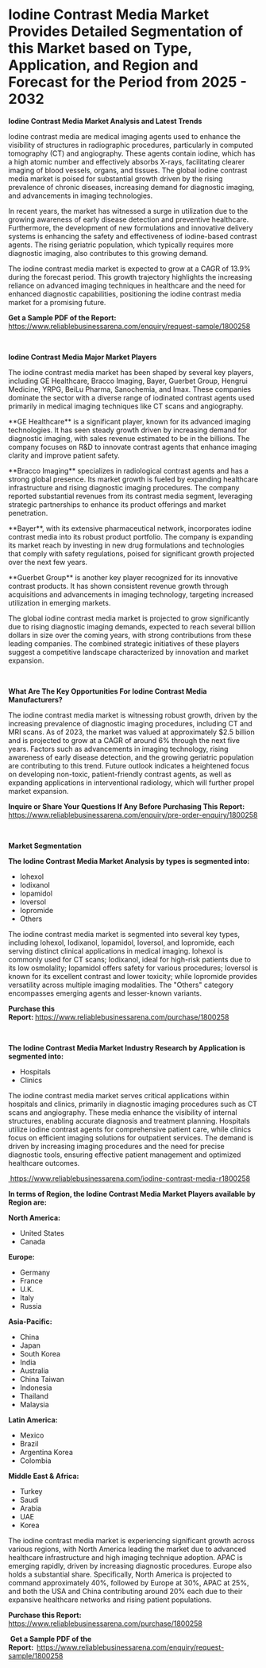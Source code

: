 <p><h1>Iodine Contrast Media Market Provides Detailed Segmentation of this Market based on Type, Application, and Region and Forecast for the Period from 2025 - 2032</h1></p><p><strong>Iodine Contrast Media Market Analysis and Latest Trends</strong></p>
<p><p>Iodine contrast media are medical imaging agents used to enhance the visibility of structures in radiographic procedures, particularly in computed tomography (CT) and angiography. These agents contain iodine, which has a high atomic number and effectively absorbs X-rays, facilitating clearer imaging of blood vessels, organs, and tissues. The global iodine contrast media market is poised for substantial growth driven by the rising prevalence of chronic diseases, increasing demand for diagnostic imaging, and advancements in imaging technologies.</p><p>In recent years, the market has witnessed a surge in utilization due to the growing awareness of early disease detection and preventive healthcare. Furthermore, the development of new formulations and innovative delivery systems is enhancing the safety and effectiveness of iodine-based contrast agents. The rising geriatric population, which typically requires more diagnostic imaging, also contributes to this growing demand.</p><p>The iodine contrast media market is expected to grow at a CAGR of 13.9% during the forecast period. This growth trajectory highlights the increasing reliance on advanced imaging techniques in healthcare and the need for enhanced diagnostic capabilities, positioning the iodine contrast media market for a promising future.</p></p>
<p><strong>Get a Sample PDF of the Report:&nbsp;</strong> <a href="https://www.reliablebusinessarena.com/enquiry/request-sample/1800258?utm_campaign=3610&utm_medium=2&utm_source=Github&utm_content=ia&utm_term=19042025&utm_id=iodine-contrast-media">https://www.reliablebusinessarena.com/enquiry/request-sample/1800258</a></p>
<p>&nbsp;</p>
<p><strong>Iodine Contrast Media Major Market Players</strong></p>
<p><p>The iodine contrast media market has been shaped by several key players, including GE Healthcare, Bracco Imaging, Bayer, Guerbet Group, Hengrui Medicine, YRPG, BeiLu Pharma, Sanochemia, and Imax. These companies dominate the sector with a diverse range of iodinated contrast agents used primarily in medical imaging techniques like CT scans and angiography.</p><p>**GE Healthcare** is a significant player, known for its advanced imaging technologies. It has seen steady growth driven by increasing demand for diagnostic imaging, with sales revenue estimated to be in the billions. The company focuses on R&D to innovate contrast agents that enhance imaging clarity and improve patient safety.</p><p>**Bracco Imaging** specializes in radiological contrast agents and has a strong global presence. Its market growth is fueled by expanding healthcare infrastructure and rising diagnostic imaging procedures. The company reported substantial revenues from its contrast media segment, leveraging strategic partnerships to enhance its product offerings and market penetration.</p><p>**Bayer**, with its extensive pharmaceutical network, incorporates iodine contrast media into its robust product portfolio. The company is expanding its market reach by investing in new drug formulations and technologies that comply with safety regulations, poised for significant growth projected over the next few years.</p><p>**Guerbet Group** is another key player recognized for its innovative contrast products. It has shown consistent revenue growth through acquisitions and advancements in imaging technology, targeting increased utilization in emerging markets.</p><p>The global iodine contrast media market is projected to grow significantly due to rising diagnostic imaging demands, expected to reach several billion dollars in size over the coming years, with strong contributions from these leading companies. The combined strategic initiatives of these players suggest a competitive landscape characterized by innovation and market expansion.</p></p>
<p>&nbsp;</p>
<p><strong>What Are The Key Opportunities For Iodine Contrast Media Manufacturers?</strong></p>
<p><p>The iodine contrast media market is witnessing robust growth, driven by the increasing prevalence of diagnostic imaging procedures, including CT and MRI scans. As of 2023, the market was valued at approximately $2.5 billion and is projected to grow at a CAGR of around 6% through the next five years. Factors such as advancements in imaging technology, rising awareness of early disease detection, and the growing geriatric population are contributing to this trend. Future outlook indicates a heightened focus on developing non-toxic, patient-friendly contrast agents, as well as expanding applications in interventional radiology, which will further propel market expansion.</p></p>
<p><strong>Inquire or Share Your Questions If Any Before Purchasing This Report:</strong> <a href="https://www.reliablebusinessarena.com/enquiry/pre-order-enquiry/1800258?utm_campaign=3610&utm_medium=2&utm_source=Github&utm_content=ia&utm_term=19042025&utm_id=iodine-contrast-media">https://www.reliablebusinessarena.com/enquiry/pre-order-enquiry/1800258</a></p>
<p>&nbsp;</p>
<p><strong>Market Segmentation</strong></p>
<p><strong>The Iodine Contrast Media Market Analysis by types is segmented into:</strong></p>
<p><ul><li>Iohexol</li><li>Iodixanol</li><li>Iopamidol</li><li>Ioversol</li><li>Iopromide</li><li>Others</li></ul></p>
<p><p>The iodine contrast media market is segmented into several key types, including Iohexol, Iodixanol, Iopamidol, Ioversol, and Iopromide, each serving distinct clinical applications in medical imaging. Iohexol is commonly used for CT scans; Iodixanol, ideal for high-risk patients due to its low osmolality; Iopamidol offers safety for various procedures; Ioversol is known for its excellent contrast and lower toxicity; while Iopromide provides versatility across multiple imaging modalities. The "Others" category encompasses emerging agents and lesser-known variants.</p></p>
<p><strong>Purchase this Report:&nbsp;</strong><a href="https://www.reliablebusinessarena.com/purchase/1800258?utm_campaign=3610&utm_medium=2&utm_source=Github&utm_content=ia&utm_term=19042025&utm_id=iodine-contrast-media">https://www.reliablebusinessarena.com/purchase/1800258</a></p>
<p>&nbsp;</p>
<p><strong>The Iodine Contrast Media Market Industry Research by Application is segmented into:</strong></p>
<p><ul><li>Hospitals</li><li>Clinics</li></ul></p>
<p><p>The iodine contrast media market serves critical applications within hospitals and clinics, primarily in diagnostic imaging procedures such as CT scans and angiography. These media enhance the visibility of internal structures, enabling accurate diagnosis and treatment planning. Hospitals utilize iodine contrast agents for comprehensive patient care, while clinics focus on efficient imaging solutions for outpatient services. The demand is driven by increasing imaging procedures and the need for precise diagnostic tools, ensuring effective patient management and optimized healthcare outcomes.</p></p>
<p><a href="https://www.reliablebusinessarena.com/iodine-contrast-media-r1800258?utm_campaign=3610&utm_medium=2&utm_source=Github&utm_content=ia&utm_term=19042025&utm_id=iodine-contrast-media">&nbsp;https://www.reliablebusinessarena.com/iodine-contrast-media-r1800258</a></p>
<p><strong>In terms of Region, the Iodine Contrast Media Market Players available by Region are:</strong></p>
<p>
    <p> <strong> North America: </strong>
        <ul>
            <li>United States</li>
            <li>Canada</li>
        </ul>
        </p> 
    <p> <strong> Europe: </strong>
        <ul>
            <li>Germany</li>
            <li>France</li>
            <li>U.K.</li>
            <li>Italy</li>
            <li>Russia</li>
        </ul>
        </p> 
    <p> <strong> Asia-Pacific: </strong>
        <ul>
            <li>China</li>
            <li>Japan</li>
            <li>South Korea</li>
            <li>India</li>
            <li>Australia</li>
            <li>China Taiwan</li>
            <li>Indonesia</li>
            <li>Thailand</li>
            <li>Malaysia</li>
        </ul>
        </p> 
    <p> <strong> Latin America: </strong>
        <ul>
            <li>Mexico</li>
            <li>Brazil</li>
            <li>Argentina Korea</li>
            <li>Colombia</li>
        </ul>
        </p> 
    <p> <strong> Middle East & Africa: </strong>
        <ul>
            <li>Turkey</li>
            <li>Saudi</li>
            <li>Arabia</li>
            <li>UAE</li>
            <li>Korea</li>
        </ul>
    </p>
    </p>
<p><p>The iodine contrast media market is experiencing significant growth across various regions, with North America leading the market due to advanced healthcare infrastructure and high imaging technique adoption. APAC is emerging rapidly, driven by increasing diagnostic procedures. Europe also holds a substantial share. Specifically, North America is projected to command approximately 40%, followed by Europe at 30%, APAC at 25%, and both the USA and China contributing around 20% each due to their expansive healthcare networks and rising patient populations.</p></p>
<p><strong>Purchase this Report: </strong><a href="https://www.reliablebusinessarena.com/purchase/1800258?utm_campaign=3610&utm_medium=2&utm_source=Github&utm_content=ia&utm_term=19042025&utm_id=iodine-contrast-media">https://www.reliablebusinessarena.com/purchase/1800258</a></p>
<p>&nbsp;<strong>Get a Sample PDF of the Report:&nbsp;&nbsp;</strong><a href="https://www.reliablebusinessarena.com/enquiry/request-sample/1800258?utm_campaign=3610&utm_medium=2&utm_source=Github&utm_content=ia&utm_term=19042025&utm_id=iodine-contrast-media">https://www.reliablebusinessarena.com/enquiry/request-sample/1800258</a></p>
<p><strong></strong></p>
<p><p></p><p></p><p></p></p>